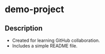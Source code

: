 # demo-project
 ## Description 
 - Created for learning GitHub collaboration.
 - Includes a simple README file.
